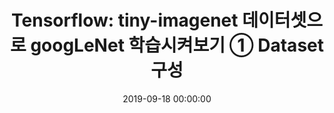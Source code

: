 ---
layout: post
title: "Tensorflow: tiny-imagenet 데이터셋으로 googLeNet 학습시켜보기 ① Dataset 구성"
date: 2019-09-18 00:00:00
excerpt: "tiny-imagenet 데이터셋으로 googLeNet 학습시켜보기 "  
tags:
- Study
categories:
- 공부
---